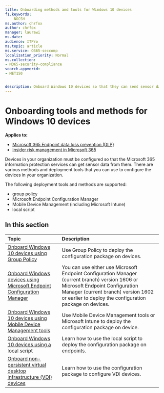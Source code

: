 ```yaml
---
title: Onboarding methods and tools for Windows 10 devices
f1.keywords:
    NOCSH
ms.author: chrfox
author: chrfox
manager: laurawi
ms.date:
audience: ITPro
ms.topic: article
ms.service: O365-seccomp
localization_priority: Normal
ms.collection: 
- M365-security-compliance 
search.appverid:
- MET150 


description: Onboard Windows 10 devices so that they can send sensor data to the Microsoft 365 Compliance solutions
---
```


# Onboarding tools and methods for Windows 10 devices

**Applies to:**

- [Microsoft 365 Endpoint data loss prevention (DLP)](./endpoint-dlp-learn-about.md)
- [Insider risk management in Microsoft 365](insider-risk-management.md#learn-about-insider-risk-management-in-microsoft-365)

Devices in your organization must be configured so that the Microsoft 365 information protection services can get sensor data from them. There are various methods and deployment tools that you can use to configure the devices in your organization.

The following deployment tools and methods are supported:

- group policy
- Microsoft Endpoint Configuration Manager
- Mobile Device Management (including Microsoft Intune)
- local script

## In this section
Topic | Description
:---|:---
[Onboard Windows 10 devices using Group Policy](dlp-configure-endpoints-gp.md) | Use Group Policy to deploy the configuration package on devices.
[Onboard Windows devices using Microsoft Endpoint Configuration Manager](dlp-configure-endpoints-sccm.md) | You can use either use Microsoft Endpoint Configuration Manager (current branch) version 1606 or Microsoft Endpoint Configuration Manager (current branch) version 1602 or earlier to deploy the configuration package on devices.
[Onboard Windows 10 devices using Mobile Device Management tools](dlp-configure-endpoints-mdm.md) | Use Mobile Device Management tools or Microsoft Intune to deploy the configuration package on device.
[Onboard Windows 10 devices using a local script](dlp-configure-endpoints-script.md) | Learn how to use the local script to deploy the configuration package on endpoints.
[Onboard non-persistent virtual desktop infrastructure (VDI) devices](dlp-configure-endpoints-vdi.md) | Learn how to use the configuration package to configure VDI devices.